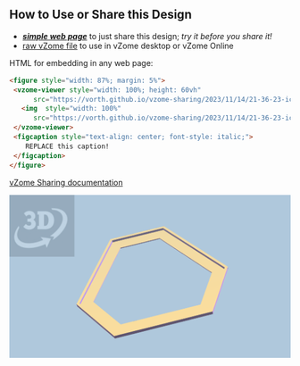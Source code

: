 
## How to Use or Share this Design

 - [***simple web page***](<https://vorth.github.io/vzome-sharing/2023/11/14/21-36-23-icosa-stellation-base-printable/>) to just share this design; *try it before you share it!*
 - [raw vZome file](<https://raw.githubusercontent.com/vorth/vzome-sharing/main/2023/11/14/21-36-23-icosa-stellation-base-printable/icosa-stellation-base-printable.vZome>) to use in vZome desktop or vZome Online
 
 HTML for embedding in any web page:
 ```html
<figure style="width: 87%; margin: 5%">
  <vzome-viewer style="width: 100%; height: 60vh"
       src="https://vorth.github.io/vzome-sharing/2023/11/14/21-36-23-icosa-stellation-base-printable/icosa-stellation-base-printable.vZome" >
    <img  style="width: 100%"
       src="https://vorth.github.io/vzome-sharing/2023/11/14/21-36-23-icosa-stellation-base-printable/icosa-stellation-base-printable.png" >
  </vzome-viewer>
  <figcaption style="text-align: center; font-style: italic;">
     REPLACE this caption!
  </figcaption>
</figure>
 ```

[vZome Sharing documentation](https://vzome.github.io/vzome/sharing.html#how-it-works)

![Image](<icosa-stellation-base-printable.png>)

